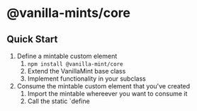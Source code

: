# @vanilla-mints/core

## Quick Start

1. Define a mintable custom element
    1. `npm install @vanilla-mint/core`
    1. Extend the VanillaMint base class
    1. Implement functionality in your subclass
1. Consume the mintable custom element that you've created
    1. Import the mintable whereever you want to consume it
    1. Call the static `define